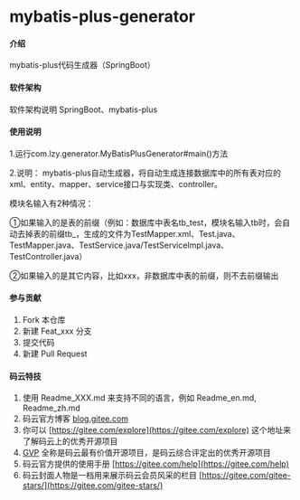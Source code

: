 # mybatis-plus-generator

#### 介绍
mybatis-plus代码生成器（SpringBoot）

#### 软件架构
软件架构说明
SpringBoot、mybatis-plus

#### 使用说明

1.运行com.lzy.generator.MyBatisPlusGenerator#main()方法

2.说明：
mybatis-plus自动生成器，将自动生成连接数据库中的所有表对应的xml、entity、mapper、service接口与实现类、controller。

模块名输入有2种情况：

①如果输入的是表的前缀（例如：数据库中表名tb_test，模块名输入tb时，会自动去掉表的前缀tb_，生成的文件为TestMapper.xml、Test.java、TestMapper.java、TestService.java/TestServiceImpl.java、TestController.java）

②如果输入的是其它内容，比如xxx，非数据库中表的前缀，则不去前缀输出


#### 参与贡献

1.  Fork 本仓库
2.  新建 Feat_xxx 分支
3.  提交代码
4.  新建 Pull Request


#### 码云特技

1.  使用 Readme\_XXX.md 来支持不同的语言，例如 Readme\_en.md, Readme\_zh.md
2.  码云官方博客 [blog.gitee.com](https://blog.gitee.com)
3.  你可以 [https://gitee.com/explore](https://gitee.com/explore) 这个地址来了解码云上的优秀开源项目
4.  [GVP](https://gitee.com/gvp) 全称是码云最有价值开源项目，是码云综合评定出的优秀开源项目
5.  码云官方提供的使用手册 [https://gitee.com/help](https://gitee.com/help)
6.  码云封面人物是一档用来展示码云会员风采的栏目 [https://gitee.com/gitee-stars/](https://gitee.com/gitee-stars/)
